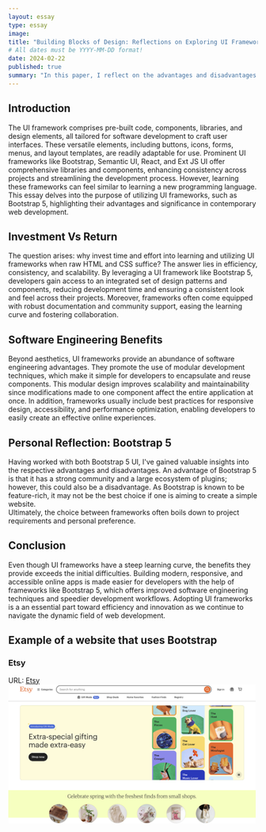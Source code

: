 ```yaml
---
layout: essay
type: essay
image: 
title: "Building Blocks of Design: Reflections on Exploring UI Frameworks"
# All dates must be YYYY-MM-DD format!
date: 2024-02-22
published: true
summary: "In this paper, I reflect on the advantages and disadvantages of using a UI framework, as well as my learning journey with the Bootstrap UI framework."
---
```


## Introduction
The UI framework comprises pre-built code, components, libraries, and design elements, all tailored for software development to craft user interfaces. These versatile elements, including buttons, icons, forms, menus, and layout templates, are readily adaptable for use. Prominent UI frameworks like Bootstrap, Semantic UI, React, and Ext JS UI offer comprehensive libraries and components, enhancing consistency across projects and streamlining the development process. However, learning these frameworks can feel similar to learning a new programming language. This essay delves into the purpose of utilizing UI frameworks, such as Bootstrap 5, highlighting their advantages and significance in contemporary web development.

## Investment Vs Return
The question arises: why invest time and effort into learning and utilizing UI frameworks when raw HTML and CSS suffice? The answer lies in efficiency, consistency, and scalability. By leveraging a UI framework like Bootstrap 5, developers gain access to an integrated set of design patterns and components, reducing development time and ensuring a consistent look and feel across their projects. Moreover, frameworks often come equipped with robust documentation and community support, easing the learning curve and fostering collaboration.

## Software Engineering Benefits
Beyond aesthetics, UI frameworks provide an abundance of software engineering advantages. They promote the use of modular development techniques, which make it simple for developers to encapsulate and reuse components. This modular design improves scalability and maintainability since modifications made to one component affect the entire application at once. In addition, frameworks usually include best practices for responsive design, accessibility, and performance optimization, enabling developers to easily create an effective online experiences.

## Personal Reflection: Bootstrap 5
Having worked with both Bootstrap 5 UI, I've gained valuable insights into the respective advantages and disadvantages. An advantage of Bootstrap 5 is that it has a strong community and a large ecosystem of plugins; however, this could also be a disadvantage. As Bootstrap is known to be feature-rich, it may not be the best choice if one is aiming to create a simple website.  
Ultimately, the choice between frameworks often boils down to project requirements and personal preference.

## Conclusion
Even though UI frameworks have a steep learning curve, the benefits they provide exceeds the initial difficulties. Building modern, responsive, and accessible online apps is made easier for developers with the help of frameworks like Bootstrap 5, which offers improved software engineering techniques and speedier development workflows. Adopting UI frameworks is a an essential part toward efficiency and innovation as we continue to navigate the dynamic field of web development.

## Example of a website that uses Bootstrap
### Etsy
URL: [Etsy](https://www.etsy.com/)
<img width="500px" 
     class="rounded text-center pe-4" 
     src="../img/Etsy.png" >
